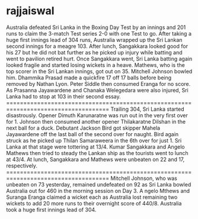 rajjaiswal
==========

Australia defeated Sri Lanka in the Boxing Day Test by an innings and 201 runs to claim the 3-match Test series 2-0 with one Test to go.  After taking a huge first innings lead of 304 runs, Australia wrapped up the Sri Lankan second innings for a meagre 103.  After lunch, Sangakkara looked good for his 27 but he did not bat further as he picked up injury while batting and went to pavilion retired hurt. Once Sangakkara went, Sri Lanka batting again looked fragile and started losing wickets in a heave.  Mathews, who is the top scorer in the Sri Lankan innings, got out on 35. Mitchell Johnson bowled him.  Dhammika Prasad made a quickfire 17 off 17 balls before being removed by Nathan Lyon. Peter Siddle then consumed Eranga for no score. As Prasanna Jayawardene and Chanaka Welegedara were also injured, Sri Lanka had to stop at 103 in their second essay.   ====================================================================================  Trailing 304, Sri Lanka started disastrously. Opener Dimuth Karunaratne was run out in the very first over for 1.  Johnson then consumed another opener Thilakaratne Dilshan in the next ball for a duck.  Debutant Jackson Bird got skipper Mahela Jayawardene off the last ball of the second over for naught.  Bird again struck as he picked up Thilan Samaraweera in the 6th over for just 1.  Sri Lanka at that stage were tottering at 13/4.  Kumar Sangakkara and Angelo Mathews then tried to steady the Lankan ship as the tourists went to lunch at 43/4. At lunch, Sangakkara and Mathews were unbeaten on 22 and 17, respectively.   ====================================================================================  Mitchell Johnson, who was unbeaten on 73 yesterday, remained undefeated on 92 as Sri Lanka bowled Australia out for 460 in the morning session on Day 3. A  ngelo Mthews and Suranga Eranga claimed a wicket each as Australia lost remaining two wickets to add 20 more runs to their overnight score of 440/8.  Australia took a huge first innings lead of 304. 